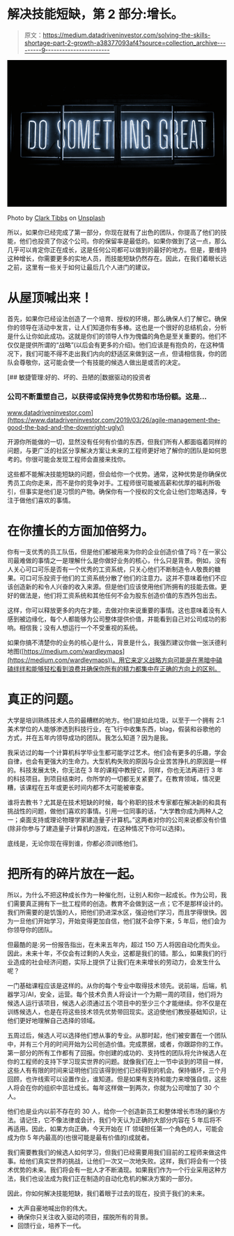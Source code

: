 # 解决技能短缺，第 2 部分:增长。

> 原文：<https://medium.datadriveninvestor.com/solving-the-skills-shortage-part-2-growth-a38377093af4?source=collection_archive---------9----------------------->

![](img/b55b7e9c4a9c754cd2a2ae45bfdd3b12.png)

Photo by [Clark Tibbs](https://unsplash.com/@clarktibbs?utm_source=unsplash&utm_medium=referral&utm_content=creditCopyText) on [Unsplash](https://unsplash.com/s/photos/neon?utm_source=unsplash&utm_medium=referral&utm_content=creditCopyText)

所以，如果你已经完成了第一部分，你现在就有了出色的团队，你提高了他们的技能，他们也投资了你这个公司。你的保留率是最低的。如果你做到了这一点，那么几乎可以肯定你正在成长，这是任何公司都可以做到的最好的地方。但是，要维持这种增长，你需要更多的实地人员，而技能短缺仍然存在。因此，在我们着眼长远之前，这里有一些关于如何让最后几个人进门的建议。

# 从屋顶喊出来！

首先，如果你已经设法创造了一个培育、授权的环境，那么确保人们了解它。确保你的领导在活动中发言，让人们知道你有多棒。这也是一个很好的总结机会，分析是什么让你如此成功。这就是你们的领导人作为傀儡的角色是至关重要的。他们不仅仅是提供所谓的“战略”(以后会有更多的介绍)。他们应该是有抱负的，在这种情况下，我们可能不得不走出我们内向的舒适区来做到这一点，但请相信我，你的团队会尊敬你，这可能会使一个有技能的候选人做出是或否的决定。

[](https://www.datadriveninvestor.com/2019/03/26/agile-management-the-good-the-bad-and-the-downright-ugly/) [## 敏捷管理:好的、坏的、丑陋的|数据驱动的投资者

### 公司不断重塑自己，以获得或保持竞争优势和市场份额。这是…

www.datadriveninvestor.com](https://www.datadriveninvestor.com/2019/03/26/agile-management-the-good-the-bad-and-the-downright-ugly/) 

开源你所能做的一切，显然没有任何有价值的东西，但我们所有人都面临着同样的问题，与更广泛的社区分享解决方案让未来的工程师更好地了解你的团队是如何思考的。你很可能会发现工程师会直接来找你。

这些都不能解决技能短缺的问题，但会给你一个优势。通常，这种优势是你确保优秀员工向你走来，而不是你的竞争对手。工程师很可能被高薪和优厚的福利所吸引，但事实是他们是习惯的产物。确保你有一个授权的文化会让他们忽略选择，专注于做他们喜欢的事情。

# 在你擅长的方面加倍努力。

你有一支优秀的员工队伍，但是他们都被用来为你的企业创造价值了吗？在一家公司最难做的事情之一是理解什么是你做好业务的核心，什么只是背景。例如，没有人关心可口可乐是否有一个优秀的工资系统，只关心他们不断制造令人敬畏的糖果。可口可乐投资于他们的工资系统分散了他们的注意力。这并不意味着他们不应该创造新的和令人兴奋的收入来源。但是他们应该使用他们所拥有的技能去做。更好的做法是，他们将工资系统和其他任何不会为股东创造价值的东西外包出去。

这样，你可以释放更多的内在才能，去做对你来说重要的事情。这也意味着没有人感到被边缘化，每个人都能够为公司整体提供价值，并能看到自己对公司成功的影响。相信我；没有人想运行一个不受重视的系统。

如果你搞不清楚你的业务的核心是什么，背景是什么，我强烈建议你做一张沃德利地图([https://medium.com/wardleymaps](https://medium.com/wardleymaps))。用它来定义战略方向可能是在黑暗中磕磕绊绊和能够轻松看到浪费并确保你所有的精力都集中在正确的方向上的区别。

# 真正的问题。

大学是培训熟练技术人员的最糟糕的地方。他们是如此垃圾，以至于一个拥有 2:1 美术学位的人能够渗透到科技行业，在飞行中收集东西，blag，假装和谷歌他的方式，并在五年内领导成功的团队。我怎么知道？因为是我。

我采访过的每一个计算机科学毕业生都可能学过艺术。他们会有更多的乐趣，学会自律，也会有更强大的生命力。大型机构失败的原因与企业苦苦挣扎的原因是一样的。科技发展太快，你无法在 3 年的课程中教授它，同样，你也无法再进行 3 年的科技项目。到项目结束时，你所学的一切都无关紧要了。在教育领域，情况更糟，该课程在五年或更长时间内都不太可能被审查。

谁将去教书？尤其是在技术短缺的时候，每个称职的技术专家都在解决新的和具有挑战性的问题，做他们喜欢的事情。引用一位同事的话，“大学教你成为两种人之一；桌面支持或理论物理学家建造量子计算机。”这两者对你的公司来说都没有价值(除非你参与了建造量子计算机的游戏，在这种情况下你可以选择)。

底线是，无论你现在得到谁，你都必须训练他们。

# 把所有的碎片放在一起。

所以，为什么不把这种成长作为一种催化剂，让别人和你一起成长。作为公司，我们需要真正拥有下一批工程师的创造。教育不会做到这一点；它不是那样设计的。我们所需要的是饥饿的人，把他们扔进深水区，强迫他们学习，而且学得很快。因为一旦他们开始学习，开始变得更加自信，他们就不会停下来，5 年后，他们会为你领导你的团队。

但最酷的是:另一份报告指出，在未来五年内，超过 150 万人将因自动化而失业。因此，未来十年，不仅会有过剩的人失业，这都是我们的错。那么，如果我们的行业造成的社会经济问题，实际上提供了让我们在未来增长的劳动力，会发生什么呢？

一门基础课程应该是这样的。从你的每个专业中取得技术领先。说前端，后端，机器学习/AI，安全，运营。每个技术负责人将设计一个为期一周的项目，他们将为候选人运行该项目，候选人必须通过五个项目中的至少三个才能继续。你不仅是在训练候选人，也是在将这些技术领先优势带回现实。这迫使他们教授基础知识，让他们更好地理解自己选择的领域。

五周过后，候选人可以选择他们想从事的专业。从那时起，他们被安置在一个团队中，并有三个月的时间开始为公司创造价值。完成票据，或者，你跟踪你的工作。第一部分的所有工作都有了回报。你创建的成功的、支持性的团队将允许候选人在你的工程师的支持下学习现实世界的问题。就像我们在上一节中谈到的项目一样，这些人有有限的时间来证明他们应该得到他们已经得到的机会。保持循环，三个月回顾，也许线索可以设置作业，谁知道。但是如果有支持和能力来增强自信，这些人将会在你的组织中茁壮成长。每年这样做一到两次，你就为公司增加了 30 个人。

他们也是业内以前不存在的 30 人，给你一个创造新员工和整体增长市场的廉价方法。请记住，它不像法律或会计，我们今天认为正确的大部分内容在 5 年后将不再适用。因此，如果方向正确，今天开始在 IT 领域担任第一个角色的人，可能会成为你 5 年内最高的(也很可能是最有价值的)成就者。

我们需要教我们的候选人如何学习，但我们已经需要用我们目前的工程师来做这件事。给他们真实世界的挑战，让他们一次又一次地失败。这样，我们将会有一个技术优势的未来。我们将会有一批人才不断涌现。如果我们作为一个行业采用这种方法，我们也设法成为我们正在制造的自动化危机的解决方案的一部分。

因此，你如何解决技能短缺，我们着眼于过去的现在，投资于我们的未来。

*   大声自豪地喊出你的伟大。
*   确保你只关注收入驱动的项目，摆脱所有的背景。
*   回馈行业，培养下一代。